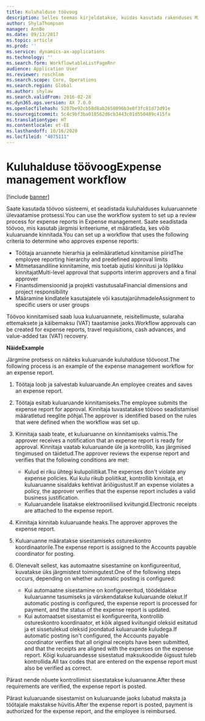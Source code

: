 ```yaml
---
title: Kuluhalduse töövoog
description: Selles teemas kirjeldatakse, kuidas kasutada rakenduses Microsoft Dynamics 365 Finance töövoo süsteemi, et seadistada kuluhalduses kuluaruannete ülevaatamise protsessi.
author: ShylaThompson
manager: AnnBe
ms.date: 09/13/2017
ms.topic: article
ms.prod: ''
ms.service: dynamics-ax-applications
ms.technology: ''
ms.search.form: WorkflowtableListPageRnr
audience: Application User
ms.reviewer: roschlom
ms.search.scope: Core, Operations
ms.search.region: Global
ms.author: shylaw
ms.search.validFrom: 2016-02-28
ms.dyn365.ops.version: AX 7.0.0
ms.openlocfilehash: 5207be92cb58d8ab2658096b3e0f3fc81d73d91e
ms.sourcegitcommit: 5c4c9bf3ba018562d6cb3443c01d550489c415fa
ms.translationtype: HT
ms.contentlocale: et-EE
ms.lasthandoff: 10/16/2020
ms.locfileid: "4075111"
---
```

# <a name="expense-management-workflow"></a><span data-ttu-id="1b624-103">Kuluhalduse töövoog</span><span class="sxs-lookup"><span data-stu-id="1b624-103">Expense management workflow</span></span>

[!include [banner](../includes/banner.md)]

<span data-ttu-id="1b624-104">Saate kasutada töövoo süsteemi, et seadistada kuluhalduses kuluaruannete ülevaatamise protsessi.</span><span class="sxs-lookup"><span data-stu-id="1b624-104">You can use the workflow system to set up a review process for expense reports in Expense management.</span></span> <span data-ttu-id="1b624-105">Saate seadistada töövoo, mis kasutab järgmisi kriteeriume, et määratleda, kes võib kuluaruande kinnitada.</span><span class="sxs-lookup"><span data-stu-id="1b624-105">You can set up a workflow that uses the following criteria to determine who approves expense reports:</span></span>

- <span data-ttu-id="1b624-106">Töötaja aruannete hierarhia ja eelmääratletud kinnitamise piirid</span><span class="sxs-lookup"><span data-stu-id="1b624-106">The employee reporting hierarchy and predefined approval limits</span></span>
- <span data-ttu-id="1b624-107">Mitmetasandiline kinnitamine, mis toetab ajutisi kinnitusi ja lõplikku kinnitajat</span><span class="sxs-lookup"><span data-stu-id="1b624-107">Multi-level approval that supports interim approvers and a final approver</span></span>
- <span data-ttu-id="1b624-108">Finantsdimensioonid ja projekti vastutusala</span><span class="sxs-lookup"><span data-stu-id="1b624-108">Financial dimensions and project responsibility</span></span>
- <span data-ttu-id="1b624-109">Määramine kindlatele kasutajatele või kasutajarühmadele</span><span class="sxs-lookup"><span data-stu-id="1b624-109">Assignment to specific users or user groups</span></span>

<span data-ttu-id="1b624-110">Töövoo kinnitamised saab luua kuluaruannete, reisitellimuste, sularaha ettemaksete ja käibemaksu (VAT) taastamise jaoks.</span><span class="sxs-lookup"><span data-stu-id="1b624-110">Workflow approvals can be created for expense reports, travel requisitions, cash advances, and value-added tax (VAT) recovery.</span></span>

<span data-ttu-id="1b624-111">**Näide**</span><span class="sxs-lookup"><span data-stu-id="1b624-111">**Example**</span></span>

<span data-ttu-id="1b624-112">Järgmine protsess on näiteks kuluaruande kuluhalduse töövoost.</span><span class="sxs-lookup"><span data-stu-id="1b624-112">The following process is an example of the expense management workflow for an expense report.</span></span>

1. <span data-ttu-id="1b624-113">Töötaja loob ja salvestab kuluaruande.</span><span class="sxs-lookup"><span data-stu-id="1b624-113">An employee creates and saves an expense report.</span></span>
2. <span data-ttu-id="1b624-114">Töötaja esitab kuluaruande kinnitamiseks.</span><span class="sxs-lookup"><span data-stu-id="1b624-114">The employee submits the expense report for approval.</span></span> <span data-ttu-id="1b624-115">Kinnitaja tuvastatakse töövoo seadistamisel määratletud reeglite põhjal.</span><span class="sxs-lookup"><span data-stu-id="1b624-115">The approver is identified based on the rules that were defined when the workflow was set up.</span></span>
3. <span data-ttu-id="1b624-116">Kinnitaja saab teate, et kuluaruanne on kinnitamiseks valmis.</span><span class="sxs-lookup"><span data-stu-id="1b624-116">The approver receives a notification that an expense report is ready for approval.</span></span> <span data-ttu-id="1b624-117">Kinnitaja vaatab kuluaruande üle ja kontrollib, kas järgmised tingimused on täidetud.</span><span class="sxs-lookup"><span data-stu-id="1b624-117">The approver reviews the expense report and verifies that the following conditions are met:</span></span>

    - <span data-ttu-id="1b624-118">Kulud ei riku ühtegi kulupoliitikat.</span><span class="sxs-lookup"><span data-stu-id="1b624-118">The expenses don't violate any expense policies.</span></span> <span data-ttu-id="1b624-119">Kui kulu rikub poliitikat, kontrollib kinnitaja, et kuluaruanne sisaldaks kehtivat äriõigustust.</span><span class="sxs-lookup"><span data-stu-id="1b624-119">If an expense violates a policy, the approver verifies that the expense report includes a valid business justification.</span></span>
    - <span data-ttu-id="1b624-120">Kuluaruandele lisatakse elektroonilised kviitungid.</span><span class="sxs-lookup"><span data-stu-id="1b624-120">Electronic receipts are attached to the expense report.</span></span>

4. <span data-ttu-id="1b624-121">Kinnitaja kinnitab kuluaruande heaks.</span><span class="sxs-lookup"><span data-stu-id="1b624-121">The approver approves the expense report.</span></span>
5. <span data-ttu-id="1b624-122">Kuluaruanne määratakse sisestamiseks ostureskontro koordinaatorile.</span><span class="sxs-lookup"><span data-stu-id="1b624-122">The expense report is assigned to the Accounts payable coordinator for posting.</span></span>
6. <span data-ttu-id="1b624-123">Olenevalt sellest, kas automaatne sisestamine on konfigureeritud, kuvatakse üks järgmistest toimingutest.</span><span class="sxs-lookup"><span data-stu-id="1b624-123">One of the following steps occurs, depending on whether automatic posting is configured:</span></span>

    - <span data-ttu-id="1b624-124">Kui automaatne sisestamine on konfigureeritud, töödeldakse kuluaruanne tasumiseks ja värskendatakse kuluaruande olekut.</span><span class="sxs-lookup"><span data-stu-id="1b624-124">If automatic posting is configured, the expense report is processed for payment, and the status of the expense report is updated.</span></span>
    - <span data-ttu-id="1b624-125">Kui automaatset sisestamist ei konfigureerita, kontrollib ostureskontro koordinaator, et kõik algsed kviitungid oleksid esitatud ja et sissetulekud oleksid joondatud kuluaruande kuludega.</span><span class="sxs-lookup"><span data-stu-id="1b624-125">If automatic posting isn't configured, the Accounts payable coordinator verifies that all original receipts have been submitted, and that the receipts are aligned with the expenses on the expense report.</span></span> <span data-ttu-id="1b624-126">Kõigi kuluaruandesse sisestatud maksukoodide õigsust tuleb kontrollida.</span><span class="sxs-lookup"><span data-stu-id="1b624-126">All tax codes that are entered on the expense report must also be verified as correct.</span></span>

<span data-ttu-id="1b624-127">Pärast nende nõuete kontrollimist sisestatakse kuluaruanne.</span><span class="sxs-lookup"><span data-stu-id="1b624-127">After these requirements are verified, the expense report is posted.</span></span>

<span data-ttu-id="1b624-128">Pärast kuluaruande sisestamist on kuluaruande jaoks lubatud maksta ja töötajale makstakse hüvitis.</span><span class="sxs-lookup"><span data-stu-id="1b624-128">After the expense report is posted, payment is authorized for the expense report, and the employee is reimbursed.</span></span>
